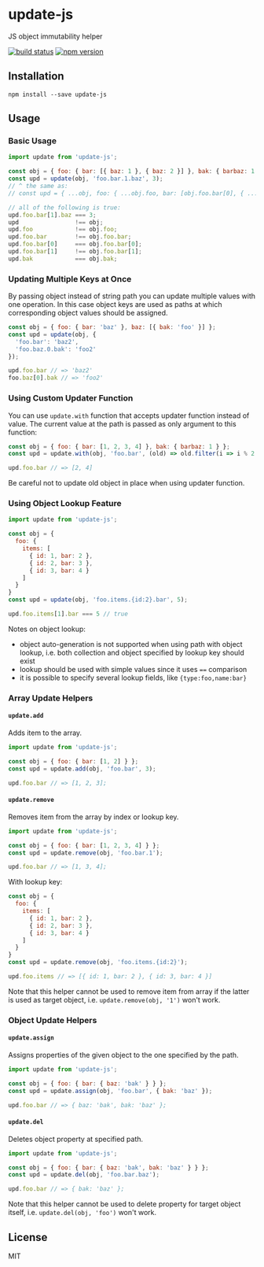update-js
=========

JS object immutability helper

[![build status](https://img.shields.io/travis/akuzko/update-js/master.svg?style=flat-square)](https://travis-ci.org/akuzko/update-js)
[![npm version](https://img.shields.io/npm/v/update-js.svg?style=flat-square)](https://www.npmjs.com/package/update-js)

## Installation

```
npm install --save update-js
```

## Usage

### Basic Usage

```js
import update from 'update-js';

const obj = { foo: { bar: [{ baz: 1 }, { baz: 2 }] }, bak: { barbaz: 1 } };
const upd = update(obj, 'foo.bar.1.baz', 3);
// ^ the same as:
// const upd = { ...obj, foo: { ...obj.foo, bar: [obj.foo.bar[0], { ...obj.foo.bar[1], baz: 3 }] } };

// all of the following is true:
upd.foo.bar[1].baz === 3;
upd                !== obj;
upd.foo            !== obj.foo;
upd.foo.bar        !== obj.foo.bar;
upd.foo.bar[0]     === obj.foo.bar[0];
upd.foo.bar[1]     !== obj.foo.bar[1];
upd.bak            === obj.bak;
```

### Updating Multiple Keys at Once

By passing object instead of string path you can update multiple values with one operation. In this
case object keys are used as paths at which corresponding object values should be assigned.

```js
const obj = { foo: { bar: 'baz' }, baz: [{ bak: 'foo' }] };
const upd = update(obj, {
  'foo.bar': 'baz2',
  'foo.baz.0.bak': 'foo2'
});

upd.foo.bar // => 'baz2'
foo.baz[0].bak // => 'foo2'
```

### Using Custom Updater Function

You can use `update.with` function that accepts updater function instead of value.
The current value at the path is passed as only argument to this function:

```js
const obj = { foo: { bar: [1, 2, 3, 4] }, bak: { barbaz: 1 } };
const upd = update.with(obj, 'foo.bar', (old) => old.filter(i => i % 2 === 0));

upd.foo.bar // => [2, 4]
```

Be careful not to update old object in place when using updater function.

### Using Object Lookup Feature

```js
import update from 'update-js';

const obj = {
  foo: {
    items: [
      { id: 1, bar: 2 },
      { id: 2, bar: 3 },
      { id: 3, bar: 4 }
    ]
  }
}
const upd = update(obj, 'foo.items.{id:2}.bar', 5);

upd.foo.items[1].bar === 5 // true
```

Notes on object lookup:
- object auto-generation is not supported when using path with object lookup, i.e. both collection and object specified by lookup key should exist
- lookup should be used with simple values since it uses `==` comparison
- it is possible to specify several lookup fields, like `{type:foo,name:bar}`

### Array Update Helpers

#### `update.add`

Adds item to the array.

```js
import update from 'update-js';

const obj = { foo: { bar: [1, 2] } };
const upd = update.add(obj, 'foo.bar', 3);

upd.foo.bar // => [1, 2, 3];
```

#### `update.remove`

Removes item from the array by index or lookup key.

```js
import update from 'update-js';

const obj = { foo: { bar: [1, 2, 3, 4] } };
const upd = update.remove(obj, 'foo.bar.1');

upd.foo.bar // => [1, 3, 4];
```

With lookup key:

```js
const obj = {
  foo: {
    items: [
      { id: 1, bar: 2 },
      { id: 2, bar: 3 },
      { id: 3, bar: 4 }
    ]
  }
}
const upd = update.remove(obj, 'foo.items.{id:2}');

upd.foo.items // => [{ id: 1, bar: 2 }, { id: 3, bar: 4 }]
```

Note that this helper cannot be used to remove item from array if the latter is used as
target object, i.e. `update.remove(obj, '1')` won't work.

### Object Update Helpers

#### `update.assign`

Assigns properties of the given object to the one specified by the path.

```js
import update from 'update-js';

const obj = { foo: { bar: { baz: 'bak' } } };
const upd = update.assign(obj, 'foo.bar', { bak: 'baz' });

upd.foo.bar // => { baz: 'bak', bak: 'baz' };
```

#### `update.del`

Deletes object property at specified path.

```js
import update from 'update-js';

const obj = { foo: { bar: { baz: 'bak', bak: 'baz' } } };
const upd = update.del(obj, 'foo.bar.baz');

upd.foo.bar // => { bak: 'baz' };
```

Note that this helper cannot be used to delete property for target object itself,
i.e. `update.del(obj, 'foo')` won't work.

## License

MIT
